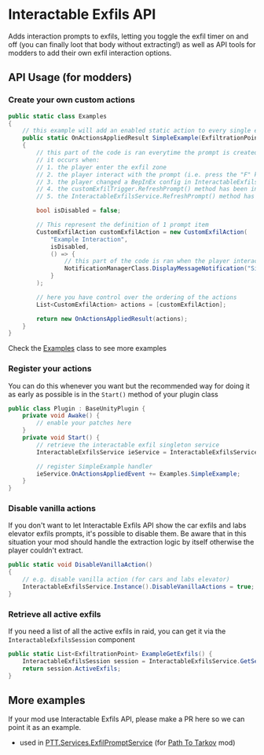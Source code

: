 # Interactable Exfils API

Adds interaction prompts to exfils, letting you toggle the exfil timer on and off (you can finally loot that body without extracting!) as well as API tools for modders to add their own exfil interaction options.

## API Usage (for modders)


### Create your own custom actions

```cs
public static class Examples
{
    // this example will add an enabled static action to every single extract in the game
    public static OnActionsAppliedResult SimpleExample(ExfiltrationPoint exfil, CustomExfilTrigger customExfilTrigger, bool exfilIsAvailableToPlayer)
    {
        // this part of the code is ran everytime the prompt is created/refreshed
        // it occurs when:
        // 1. the player enter the exfil zone
        // 2. the player interact with the prompt (i.e. press the "F" key)
        // 3. the player changed a BepInEx config in InteractableExfilsAPI
        // 4. the customExfilTrigger.RefreshPrompt() method has been invoked
        // 5. the InteractableExfilsService.RefreshPrompt() method has been invoked

        bool isDisabled = false;

        // This represent the definition of 1 prompt item
        CustomExfilAction customExfilAction = new CustomExfilAction(
            "Example Interaction",
            isDisabled,
            () => {
                // this part of the code is ran when the player interact with this prompt item
                NotificationManagerClass.DisplayMessageNotification("Simple Interaction Example Selected!");
            }
        );

        // here you have control over the ordering of the actions
        List<CustomExfilAction> actions = [customExfilAction];

        return new OnActionsAppliedResult(actions);
    }
}
```

Check the [Examples](./Examples.cs) class to see more examples

### Register your actions

You can do this whenever you want but the recommended way for doing it as early as possible is in the `Start()` method of your plugin class

```cs
public class Plugin : BaseUnityPlugin {
    private void Awake() {
        // enable your patches here
    }
    private void Start() {
        // retrieve the interactable exfil singleton service
        InteractableExfilsService ieService = InteractableExfilsService.Instance();

        // register SimpleExample handler
        ieService.OnActionsAppliedEvent += Examples.SimpleExample;
    }
}
```

### Disable vanilla actions
If you don't want to let Interactable Exfils API show the car exfils and labs elevator exfils prompts, it's possible to disable them. Be aware that in this situation your mod should handle the extraction logic by itself otherwise the player couldn't extract.

```cs
public static void DisableVanillaAction()
{
    // e.g. disable vanilla action (for cars and labs elevator)
    InteractableExfilsService.Instance().DisableVanillaActions = true;
}
```

### Retrieve all active exfils

If you need a list of all the active exfils in raid, you can get it via the `InteractableExfilsSession` component

```cs
public static List<ExfiltrationPoint> ExampleGetExfils() {
    InteractableExfilsSession session = InteractableExfilsService.GetSession();
    return session.ActiveExfils;
}
```

## More examples
If your mod use Interactable Exfils API, please make a PR here so we can point it as an example.

- used in [PTT.Services.ExfilPromptService](https://github.com/guillaumearm/PathToTarkov/blob/cc5a24140ae3acd9e212b9e73729e42b77780a7d/PTT-Plugin/Services/ExfilPromptService.cs) (for [Path To Tarkov](https://hub.sp-tarkov.com/files/file/569-path-to-tarkov/) mod)
